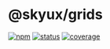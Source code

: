 # @skyux/grids

[![npm](https://img.shields.io/npm/v/@skyux/grids.svg)](https://www.npmjs.com/package/@skyux/grids)
[![status](https://travis-ci.org/blackbaud/skyux-grids.svg?branch=master)](https://travis-ci.org/blackbaud/skyux-grids)
[![coverage](https://codecov.io/gh/blackbaud/skyux-grids/branch/master/graphs/badge.svg?branch=master)](https://codecov.io/gh/blackbaud/skyux-grids/branch/master)

